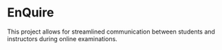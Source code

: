 # EnQuire

This project allows for streamlined communication between students and instructors during online examinations.
